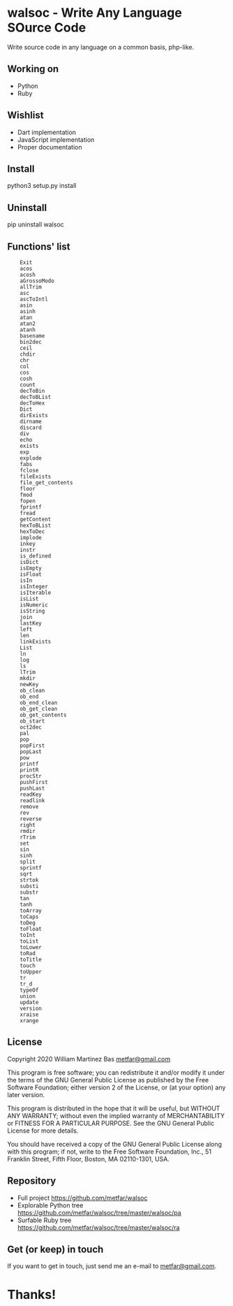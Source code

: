 # walsoc - Write Any Language SOurce Code

Write source code in any language on a common basis, php-like.

## Working on

- Python
- Ruby

## Wishlist

- Dart implementation
- JavaScript implementation
- Proper documentation

## Install

  python3 setup.py install

## Uninstall

  pip uninstall walsoc

## Functions' list
		Exit
		acos
		acosh
		aGrossoModo
		allTrim
		asc
		ascToIntl
		asin
		asinh
		atan
		atan2
		atanh
		basename
		bin2dec
		ceil
		chdir
		chr
		col
		cos
		cosh
		count
		decToBin
		decToBList
		decToHex
		Dict
		dirExists
		dirname
		discard
		div
		echo
		exists
		exp
		explode
		fabs
		fclose
		fileExists
		file_get_contents
		floor
		fmod
		fopen
		fprintf
		fread
		getContent
		hexToBList
		hexToDec
		implode
		inkey
		instr
		is_defined
		isDict
		isEmpty
		isFloat
		isIn
		isInteger
		isIterable
		isList
		isNumeric
		isString
		join
		lastKey
		left
		len
		linkExists
		List
		ln
		log
		ls
		lTrim
		mkdir
		newKey
		ob_clean
		ob_end
		ob_end_clean
		ob_get_clean
		ob_get_contents
		ob_start
		oct2dec
		pal
		pop
		popFirst
		popLast
		pow
		printf
		printR
		procStr
		pushFirst
		pushLast
		readKey
		readlink
		remove
		rev
		reverse
		right
		rmdir
		rTrim
		set
		sin
		sinh
		split
		sprintf
		sqrt
		strtok
		substi
		substr
		tan
		tanh
		toArray
		toCaps
		toDeg
		toFloat
		toInt
		toList
		toLower
		toRad
		toTitle
		touch
		toUpper
		tr
		tr_d
		typeOf
		union
		update
		version
		xraise
		xrange


## License

  Copyright 2020 William Martinez Bas <metfar@gmail.com>

  This program is free software; you can redistribute it and/or modify
  it under the terms of the GNU General Public License as published by
  the Free Software Foundation; either version 2 of the License, or
  (at your option) any later version.
  
  This program is distributed in the hope that it will be useful,
  but WITHOUT ANY WARRANTY; without even the implied warranty of
  MERCHANTABILITY or FITNESS FOR A PARTICULAR PURPOSE.  See the
  GNU General Public License for more details.
  
  You should have received a copy of the GNU General Public License
  along with this program; if not, write to the Free Software
  Foundation, Inc., 51 Franklin Street, Fifth Floor, Boston,
  MA 02110-1301, USA.
  
## Repository

  - Full project <https://github.com/metfar/walsoc>
  - Explorable Python tree <https://github.com/metfar/walsoc/tree/master/walsoc/pa>
  - Surfable Ruby tree <https://github.com/metfar/walsoc/tree/master/walsoc/ra>

## Get (or keep) in touch

If you want to get in touch, just send me an e-mail to <metfar@gmail.com>. 

# Thanks!

